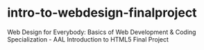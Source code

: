 # intro-to-webdesign-finalproject
Web Design for Everybody: Basics of Web Development &amp; Coding Specialization - AAL
Introduction to HTML5 Final Project
